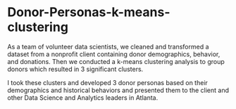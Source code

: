 # Donor-Personas-k-means-clustering

As a team of volunteer data scientists, we cleaned and transformed a dataset from a nonprofit client containing donor demographics, behavior, and donations. Then we conducted a k-means clustering analysis to group donors which resulted in 3 significant clusters. 


I took these clusters and developed 3 donor personas based on their demographics and historical behaviors and presented them to the client and other Data Science and Analytics leaders in Atlanta. 
